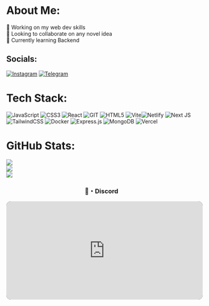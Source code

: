 #  About Me:
🔭 Working on my web dev skills<br>👯 Looking to collaborate on any novel idea<br>🌱 Currently learning Backend


## Socials:
[![Instagram](https://img.shields.io/badge/Instagram-%23E4405F.svg?logo=Instagram&logoColor=white)](https://www.instagram.com/silen6ieux/) [![Telegram](https://img.shields.io/badge/Telegram-blue?logo=telegram)](https://t.me/silen6ieux)

# Tech Stack:
![JavaScript](https://img.shields.io/badge/javascript-%23323330.svg?style=for-the-badge&logo=javascript&logoColor=%23F7DF1E)  ![CSS3](https://img.shields.io/badge/css3-%231572B6.svg?style=for-the-badge&logo=css3&logoColor=white) ![React](https://img.shields.io/badge/react-%2320232a.svg?style=for-the-badge&logo=react&logoColor=%2361DAFB) ![GIT](https://img.shields.io/badge/Git-fc6d26?style=for-the-badge&logo=git&logoColor=white) ![HTML5](https://img.shields.io/badge/html5-%23E34F26.svg?style=for-the-badge&logo=html5&logoColor=white)
![Vite](https://img.shields.io/badge/vite-%23646CFF.svg?style=for-the-badge&logo=vite&logoColor=white)![Netlify](https://img.shields.io/badge/netlify-%23000000.svg?style=for-the-badge&logo=netlify&logoColor=#00C7B7) ![Next JS](https://img.shields.io/badge/Next-black?style=for-the-badge&logo=next.js&logoColor=white) ![TailwindCSS](https://img.shields.io/badge/tailwindcss-%2338B2AC.svg?style=for-the-badge&logo=tailwind-css&logoColor=white)
![Docker](https://img.shields.io/badge/docker-%230db7ed.svg?style=for-the-badge&logo=docker&logoColor=white) ![Express.js](https://img.shields.io/badge/express.js-%23404d59.svg?style=for-the-badge&logo=express&logoColor=%2361DAFB) ![MongoDB](https://img.shields.io/badge/MongoDB-%234ea94b.svg?style=for-the-badge&logo=mongodb&logoColor=white) ![Vercel](https://img.shields.io/badge/vercel-%23000000.svg?style=for-the-badge&logo=vercel&logoColor=white)
# GitHub Stats:
![](https://github-readme-stats.vercel.app/api?username=silen6ieux&theme=tokyonight&hide_border=true&include_all_commits=false&count_private=false)<br/>
![](https://github-readme-streak-stats.herokuapp.com/?user=silen6ieux&theme=tokyonight&hide_border=true)<br/>
![](https://github-readme-stats.vercel.app/api/top-langs/?username=silen6ieux&theme=tokyonight&hide_border=true&include_all_commits=false&count_private=false&layout=compact)

 <h3 align="center">🌙・Discord</h3>

<p align=center>
<a href="https://discord.com/users/835861948742500372"><iframe src="https://1plicit.eu/discord/app?embed=1&user=835861948742500372&color=%2523420061" width="520" height="260" frameborder="0" style="border-radius:12px; background:#0a0a0a;"></iframe></a>
</p>

<!-- Proudly created with GPRM ( https://gprm.itsvg.in ) -->

